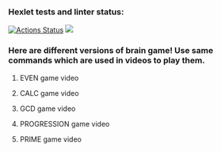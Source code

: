 ### Hexlet tests and linter status:
[![Actions Status](https://github.com/ArtemyAA/python-project-49/actions/workflows/hexlet-check.yml/badge.svg)](https://github.com/ArtemyAA/python-project-49/actions)
<a href="https://codeclimate.com/github/ArtemyAA/python-project-49/maintainability"><img src="https://api.codeclimate.com/v1/badges/4bbb589b663890b2660f/maintainability" /></a>

### Here are different versions of brain game! Use same commands which are used in videos to play them.

1. EVEN game video 

<script async id="asciicast-628976" src="https://asciinema.org/a/628976.js"></script>

2. CALC game video

<script async id="asciicast-628973" src="https://asciinema.org/a/628973.js"></script>

3. GCD game video

<script async id="asciicast-628977" src="https://asciinema.org/a/628977.js"></script>

4. PROGRESSION game video

<script async id="asciicast-628998" src="https://asciinema.org/a/628998.js"></script>

5. PRIME game video

<script async id="asciicast-629045" src="https://asciinema.org/a/629045.js"></script>
